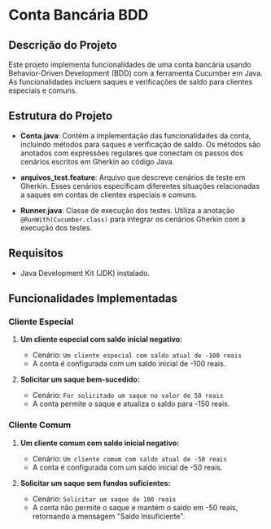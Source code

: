 # Conta Bancária BDD

## Descrição do Projeto

Este projeto implementa funcionalidades de uma conta bancária usando Behavior-Driven Development (BDD) com a ferramenta Cucumber em Java. As funcionalidades incluem saques e verificações de saldo para clientes especiais e comuns.

## Estrutura do Projeto

- **Conta.java**: Contém a implementação das funcionalidades da conta, incluindo métodos para saques e verificação de saldo. Os métodos são anotados com expressões regulares que conectam os passos dos cenários escritos em Gherkin ao código Java.

- **arquivos_test.feature**: Arquivo que descreve cenários de teste em Gherkin. Esses cenários especificam diferentes situações relacionadas a saques em contas de clientes especiais e comuns.

-  **Runner.java**: Classe de execução dos testes. Utiliza a anotação `@RunWith(Cucumber.class)` para integrar os cenários Gherkin com a execução dos testes.


## Requisitos

- Java Development Kit (JDK) instalado.

## Funcionalidades Implementadas

### Cliente Especial

1. **Um cliente especial com saldo inicial negativo:**
    - Cenário: `Um cliente especial com saldo atual de -100 reais`
    - A conta é configurada com um saldo inicial de -100 reais.

2. **Solicitar um saque bem-sucedido:**
    - Cenário: `For solicitado um saque no valor de 50 reais`
    - A conta permite o saque e atualiza o saldo para -150 reais.

### Cliente Comum

1. **Um cliente comum com saldo inicial negativo:**
    - Cenário: `Um cliente comum com saldo atual de -50 reais`
    - A conta é configurada com um saldo inicial de -50 reais.

2. **Solicitar um saque sem fundos suficientes:**
    - Cenário: `Solicitar um saque de 100 reais`
    - A conta não permite o saque e mantém o saldo em -50 reais, retornando a mensagem "Saldo Insuficiente".




